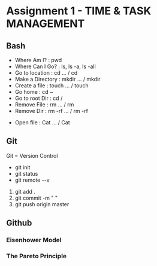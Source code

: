 # Assignment 1 - TIME & TASK MANAGEMENT

##  Bash

- Where Am I?       : pwd
- Where Can I Go?   : ls, ls -a, ls -all
- Go to location    : cd ... / cd <path>  
- Make a Directory  : mkdir ... / mkdir <path>
- Create a file     : touch ... / touch <path>
- Go home           : cd ~
- Go to root Dir    : cd /
- Remove File       : rm ... / rm <File>
- Remove Dir        : rm -rf ... / rm -rf <Dir>
- Open file         : Cat ... / Cat <File>

##  Git

Git = Version Control

- git init
- git status
- git remote --v

1. git add .
2. git commit -m " "
3. git push origin master

##  Github


### Eisenhower Model

### The Pareto Principle
